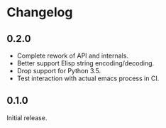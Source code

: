 # Changelog

## 0.2.0

* Complete rework of API and internals.
* Better support Elisp string encoding/decoding.
* Drop support for Python 3.5.
* Test interaction with actual emacs process in CI.


## 0.1.0

Initial release.
